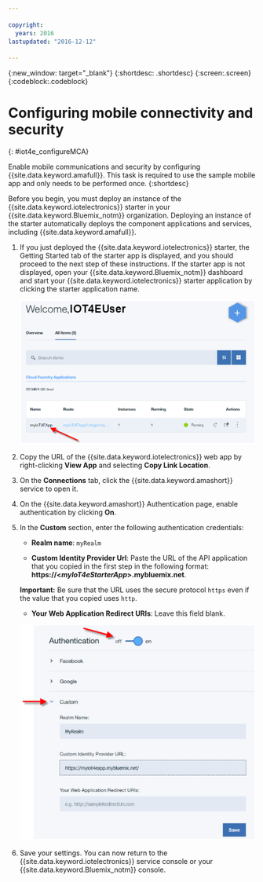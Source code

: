 ```yaml
---

copyright:
  years: 2016
lastupdated: "2016-12-12"

---
```



<!-- Common attributes used in the template are defined as follows: -->
{:new_window: target="\_blank"}
{:shortdesc: .shortdesc}
{:screen:.screen}
{:codeblock:.codeblock}

# Configuring mobile connectivity and security
{: #iot4e_configureMCA}

Enable mobile communications and security by configuring {{site.data.keyword.amafull}}. This task is required to use the sample mobile app and only needs to be performed once.
{:shortdesc}

Before you begin, you must deploy an instance of the {{site.data.keyword.iotelectronics}} starter in your {{site.data.keyword.Bluemix_notm}}
 organization. Deploying an instance of the starter automatically deploys the component applications and services, including {{site.data.keyword.amafull}}.

1. If you just deployed the {{site.data.keyword.iotelectronics}} starter, the Getting Started tab of the starter app is displayed, and you should proceed to the next step of these instructions. If the starter app is not displayed, open your {{site.data.keyword.Bluemix_notm}} dashboard and start your {{site.data.keyword.iotelectronics}} starter application by clicking the starter application name.

    ![{{site.data.keyword.iotelectronics}} in the dashboard](images/IoT4E_bm_dashboard.png "{{site.data.keyword.iotelectronics}} in the dashboard")

2. Copy the URL of the {{site.data.keyword.iotelectronics}} web app by right-clicking **View App** and selecting **Copy Link Location**.

3. On the **Connections** tab, click the {{site.data.keyword.amashort}} service to open it.

4. On the {{site.data.keyword.amashort}} Authentication page, enable authentication by clicking **On**.

5. In the **Custom** section, enter the following authentication credentials:

    - **Realm name**: `myRealm`

    - **Custom Identity Provider Url**: Paste the URL of the API application that you copied in the first step in the following format:   **https://<*myIoT4eStarterApp*>.mybluemix.net**.  

    **Important:** Be sure that the URL uses the secure protocol `https` even if the value that you copied uses `http`.

    - **Your Web Application Redirect URIs**: Leave this field blank.

   ![Configure {{site.data.keyword.amashort}}.](images/MCA_config_pg.png "{{site.data.keyword.amashort}} Authentication page")  

5. Save your settings. You can now return to the {{site.data.keyword.iotelectronics}} service console or your {{site.data.keyword.Bluemix_notm}} console.
